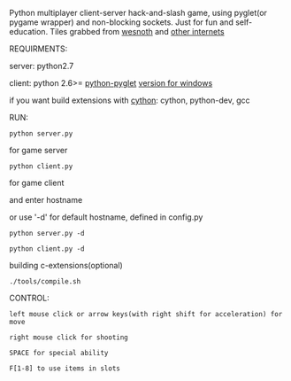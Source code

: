 Python multiplayer client-server hack-and-slash game, using pyglet(or pygame wrapper) and non-blocking sockets. Just for fun and self-education.
Tiles grabbed from [wesnoth](http://www.wesnoth.org/) and [other internets](http://images.google.com/)


REQUIRMENTS:
    
server: python2.7

client: python 2.6>= [python-pyglet](http://pyglet.org/download.html) [version for windows](http://celeron.55.lt/~celeron55/random/2011-08/pyglet-1.1.4-py27quickfix.msi)

if you want build extensions with [cython](http://cython.org/): cython, python-dev, gcc


RUN:
````
python server.py
````

for game server

````
python client.py
````

for game client


and enter hostname

or use '-d' for default hostname, defined in config.py

````
python server.py -d
````

````
python client.py -d
````

building c-extensions(optional)

````
./tools/compile.sh
````


CONTROL:


    left mouse click or arrow keys(with right shift for acceleration) for move

    right mouse click for shooting
    
    SPACE for special ability

    F[1-8] to use items in slots


